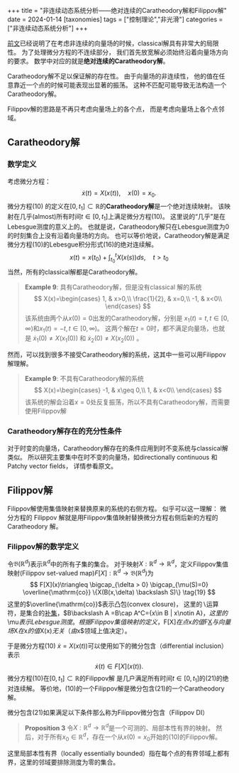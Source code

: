+++
title = "非连续动态系统分析——绝对连续的Caratheodory解和Filippov解"
date = 2024-01-14
[taxonomies]
tags = ["控制理论","非光滑"]
categories = ["非连续动态系统分析"]
+++

[前文](../control-theory-discontinuous)已经说明了在考虑非连续的向量场的时候，classical解具有非常大的局限性。
为了处理微分方程的不连续部分，
我们首先放宽解必须始终沿着向量场方向的要求。
数学中对应的就是**绝对连续的Caratheodory解**。

Caratheodory解不足以保证解的存在性。
由于向量场的非连续性，
他的值在任意靠近一个点的时候可能表现出显著的振荡。
这种不匹配可能导致无法构造一个Caratheodory解。

Filippov解的思路是不再只考虑向量场上的各个点，
而是考虑向量场上各个点邻域。

<!-- more -->

## Caratheodory解
### 数学定义

考虑微分方程：
$$
\dot{x}(t)=X(x(t)),\quad x(0)=x_0.
\tag{10}
$$
微分方程(10) 的定义在$[0,t_1]\subset \mathbb{R}$的**Caratheodory解**是一个绝对连续映射。
该映射在几乎(almost)所有时间$t\in [0,t_1]$上满足微分方程(10)。
这里说的“几乎”是在Lebesgue测度的意义上的。
也就是说，Caratheodory解只在Lebesgue测度为0的时刻集合上没有沿着向量场的方向。
也可以等价地说，Caratheodory解是满足微分方程(10)的Lebesgue积分形式(16)的绝对连续解。
$$
x(t)=x(t_0)+\int_{t_0}^t X(x(s)) ds,\quad t>t_0
\tag{16}
$$
当然，所有的classical解都是Caratheodory解。

> **Example 9**: 具有Caratheodory解，但是没有classical 解的系统
$$
X(x)=\begin{cases}
1,  & x>0,\\
\frac{1}{2}, & x=0,\\
-1, & x<0\\
\end{cases}
$$
> 该系统由两个从$x(0)=0$出发的Caratheodory解，分别是
> $x_1(t)=t,t\in [0,\infty)$和$x_1(t)=-t,t\in [0,\infty)$。
> 这两个解在$t=0$时，都不满足向量场，也就是
> $\dot{x}_1(0) \neq X(x_1(0))$ 和
> $\dot{x}_2(0) \neq X(x_2(0))$ 。

然而，可以找到很多不接受Caratheodory解的系统，这其中一些可以用Filippov解理解。

> **Example 9**: 不具有Caratheodory解的系统
$$
X(x)=\begin{cases}
-1,  & x\geq 0,\\
 1, & x<0\\
\end{cases}
$$
> 该系统的解会沿着$x=0$处反复振荡，所以不具有Caratheodory解，而需要使用Filippov解

### Caratheodory解存在的充分性条件

对于时变的向量场，Caratheodory解存在的条件应用到时不变系统与classical解类似。
所以研究主要集中在时不变的向量场，如directionally continuous 和 Patchy vector fields，
详情参看原文。

## Filippov解

Filippov解使用集值映射来替换原来的系统的右侧方程。
似乎可以这一理解：
微分方程的 Filippov 解就是用Filippov集值映射替换微分方程右侧后新的方程的 Caratheodory 解。

### Filippov解的数学定义

令$\mathfrak{B}(\mathbb{R}^d)$表示$\mathbb{R}^d$中的所有子集的集合。
对于映射$X:\mathbb{R}^d\to \mathbb{R}^d$，定义Filippov集值映射(Filippov set-valued map)$F[X]:\mathbb{R}^d \to \mathfrak{B}(\mathbb{R}^d)$为
$$
F[X](x)\triangleq 
\bigcap_{\delta > 0}
\bigcap_{\mu(S)=0}
\overline{\mathrm{co}}
\{X(B(x,\delta) \backslash S)\}
\tag{19}
$$
这里的$\overline{\mathrm{co}}$表示凸包(convex closure)，
这里的$\backslash$运算符，是集合的[补集](https://en.wikipedia.org/wiki/Complement_(set_theory))，$B\backslash A =B\cap A^C=\{x\in B | x\notin A\}$，
这里的$\mu$表示Lebesgue测度。
根据Filippov集值映射的定义，$F[X]$在点$x$的值$F[X](x)$与向量场$X$在$x$的值$X(x)$无关（由$x$领域上值决定）。

于是微分方程(10) $\dot{x}=X(x(t))$可以使用如下的微分包含（differential inclusion）表示
$$
\dot{x}(t)\in F[X](x(t)).
\tag{21}
$$
微分方程(10)在$[0,t_1]\subset \mathbb{R}$的Filippov解
是几户满足所有时间$t\in [0,t_1]$的(21)的绝对连续解。
等价地，(10)的一个Filippov解是微分包含(21)的一个Caratheodory解。

微分包含(21)如果满足以下条件那么称为Filippov微分包含（Filippov DI）

> **Proposition 3**
>  令$X:\mathbb{R}^d\to\mathbb{R}^d$是一个可测的、局部本性有界的映射。
> 然后，对于所有$x_0\in \mathbb{R}^d$，存在一个从$x(0)=x_0$开始的(10)的Filippov解。

这里局部本性有界（locally essentially bounded）指在每个点的有界邻域上都有界，这里的邻域要排除测度为零的集合。